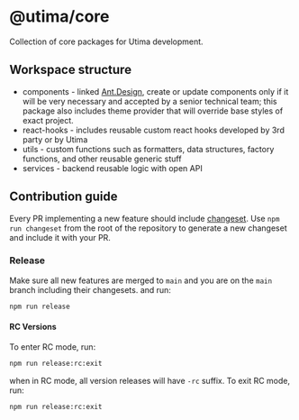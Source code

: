 # @utima/core

Collection of core packages for Utima development.

## Workspace structure

* components - linked [Ant.Design](https://github.com/ant-design/ant-design), create or update components only if it will be very necessary and accepted by a senior technical team; this package also includes theme provider that will override base styles of exact project.
* react-hooks - includes reusable custom react hooks developed by 3rd party or by Utima
* utils - custom functions such as formatters,  data structures, factory functions, and other reusable generic stuff
* services - backend reusable logic with open API

## Contribution guide

Every PR implementing a new feature should include [changeset](https://github.com/changesets/changesets). Use `npm run changeset` from the root of the repository to generate a new changeset and include it with your PR.

### Release

Make sure all new features are merged to `main` and you are on the `main` branch including their changesets. and run:

```bash
npm run release
```

#### RC Versions

To enter RC mode, run:

```bash
npm run release:rc:exit
```

when in RC mode, all version releases will have `-rc` suffix. To exit RC mode, run:

```bash
npm run release:rc:exit
```
